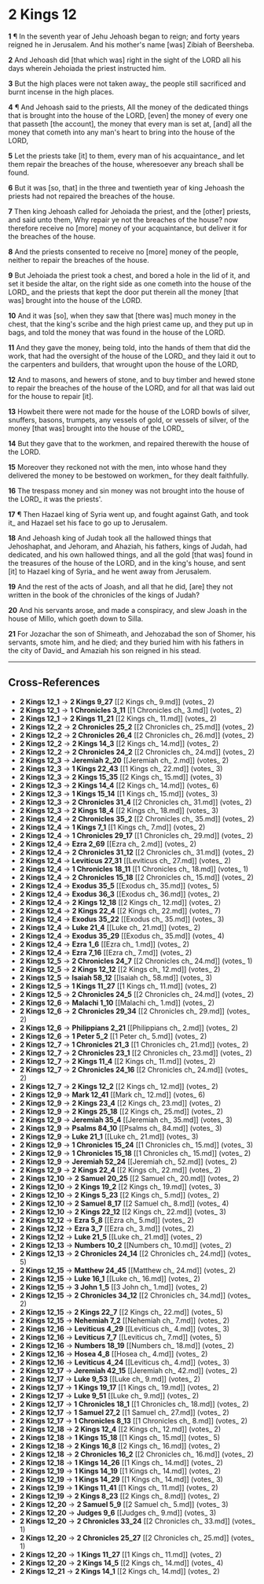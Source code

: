 # 2 Kings 12

**1** ¶ In the seventh year of Jehu Jehoash began to reign; and forty years reigned he in Jerusalem. And his mother's name [was] Zibiah of Beersheba.

**2** And Jehoash did [that which was] right in the sight of the LORD all his days wherein Jehoiada the priest instructed him.

**3** But the high places were not taken away_ the people still sacrificed and burnt incense in the high places.

**4** ¶ And Jehoash said to the priests, All the money of the dedicated things that is brought into the house of the LORD, [even] the money of every one that passeth [the account], the money that every man is set at, [and] all the money that cometh into any man's heart to bring into the house of the LORD,

**5** Let the priests take [it] to them, every man of his acquaintance_ and let them repair the breaches of the house, wheresoever any breach shall be found.

**6** But it was [so, that] in the three and twentieth year of king Jehoash the priests had not repaired the breaches of the house.

**7** Then king Jehoash called for Jehoiada the priest, and the [other] priests, and said unto them, Why repair ye not the breaches of the house? now therefore receive no [more] money of your acquaintance, but deliver it for the breaches of the house.

**8** And the priests consented to receive no [more] money of the people, neither to repair the breaches of the house.

**9** But Jehoiada the priest took a chest, and bored a hole in the lid of it, and set it beside the altar, on the right side as one cometh into the house of the LORD_ and the priests that kept the door put therein all the money [that was] brought into the house of the LORD.

**10** And it was [so], when they saw that [there was] much money in the chest, that the king's scribe and the high priest came up, and they put up in bags, and told the money that was found in the house of the LORD.

**11** And they gave the money, being told, into the hands of them that did the work, that had the oversight of the house of the LORD_ and they laid it out to the carpenters and builders, that wrought upon the house of the LORD,

**12** And to masons, and hewers of stone, and to buy timber and hewed stone to repair the breaches of the house of the LORD, and for all that was laid out for the house to repair [it].

**13** Howbeit there were not made for the house of the LORD bowls of silver, snuffers, basons, trumpets, any vessels of gold, or vessels of silver, of the money [that was] brought into the house of the LORD_

**14** But they gave that to the workmen, and repaired therewith the house of the LORD.

**15** Moreover they reckoned not with the men, into whose hand they delivered the money to be bestowed on workmen_ for they dealt faithfully.

**16** The trespass money and sin money was not brought into the house of the LORD_ it was the priests'.

**17** ¶ Then Hazael king of Syria went up, and fought against Gath, and took it_ and Hazael set his face to go up to Jerusalem.

**18** And Jehoash king of Judah took all the hallowed things that Jehoshaphat, and Jehoram, and Ahaziah, his fathers, kings of Judah, had dedicated, and his own hallowed things, and all the gold [that was] found in the treasures of the house of the LORD, and in the king's house, and sent [it] to Hazael king of Syria_ and he went away from Jerusalem.

**19** And the rest of the acts of Joash, and all that he did, [are] they not written in the book of the chronicles of the kings of Judah?

**20** And his servants arose, and made a conspiracy, and slew Joash in the house of Millo, which goeth down to Silla.

**21** For Jozachar the son of Shimeath, and Jehozabad the son of Shomer, his servants, smote him, and he died; and they buried him with his fathers in the city of David_ and Amaziah his son reigned in his stead.

---

## Cross-References

- **2 Kings 12_1** → **2 Kings 9_27** [[2 Kings ch_ 9.md]] (votes_ 2)
- **2 Kings 12_1** → **1 Chronicles 3_11** [[1 Chronicles ch_ 3.md]] (votes_ 2)
- **2 Kings 12_1** → **2 Kings 11_21** [[2 Kings ch_ 11.md]] (votes_ 2)
- **2 Kings 12_2** → **2 Chronicles 25_2** [[2 Chronicles ch_ 25.md]] (votes_ 2)
- **2 Kings 12_2** → **2 Chronicles 26_4** [[2 Chronicles ch_ 26.md]] (votes_ 2)
- **2 Kings 12_2** → **2 Kings 14_3** [[2 Kings ch_ 14.md]] (votes_ 2)
- **2 Kings 12_2** → **2 Chronicles 24_2** [[2 Chronicles ch_ 24.md]] (votes_ 2)
- **2 Kings 12_3** → **Jeremiah 2_20** [[Jeremiah ch_ 2.md]] (votes_ 2)
- **2 Kings 12_3** → **1 Kings 22_43** [[1 Kings ch_ 22.md]] (votes_ 3)
- **2 Kings 12_3** → **2 Kings 15_35** [[2 Kings ch_ 15.md]] (votes_ 3)
- **2 Kings 12_3** → **2 Kings 14_4** [[2 Kings ch_ 14.md]] (votes_ 6)
- **2 Kings 12_3** → **1 Kings 15_14** [[1 Kings ch_ 15.md]] (votes_ 3)
- **2 Kings 12_3** → **2 Chronicles 31_4** [[2 Chronicles ch_ 31.md]] (votes_ 2)
- **2 Kings 12_3** → **2 Kings 18_4** [[2 Kings ch_ 18.md]] (votes_ 3)
- **2 Kings 12_4** → **2 Chronicles 35_2** [[2 Chronicles ch_ 35.md]] (votes_ 2)
- **2 Kings 12_4** → **1 Kings 7_1** [[1 Kings ch_ 7.md]] (votes_ 2)
- **2 Kings 12_4** → **1 Chronicles 29_17** [[1 Chronicles ch_ 29.md]] (votes_ 2)
- **2 Kings 12_4** → **Ezra 2_69** [[Ezra ch_ 2.md]] (votes_ 2)
- **2 Kings 12_4** → **2 Chronicles 31_12** [[2 Chronicles ch_ 31.md]] (votes_ 2)
- **2 Kings 12_4** → **Leviticus 27_31** [[Leviticus ch_ 27.md]] (votes_ 2)
- **2 Kings 12_4** → **1 Chronicles 18_11** [[1 Chronicles ch_ 18.md]] (votes_ 1)
- **2 Kings 12_4** → **2 Chronicles 15_18** [[2 Chronicles ch_ 15.md]] (votes_ 2)
- **2 Kings 12_4** → **Exodus 35_5** [[Exodus ch_ 35.md]] (votes_ 5)
- **2 Kings 12_4** → **Exodus 36_3** [[Exodus ch_ 36.md]] (votes_ 2)
- **2 Kings 12_4** → **2 Kings 12_18** [[2 Kings ch_ 12.md]] (votes_ 2)
- **2 Kings 12_4** → **2 Kings 22_4** [[2 Kings ch_ 22.md]] (votes_ 7)
- **2 Kings 12_4** → **Exodus 35_22** [[Exodus ch_ 35.md]] (votes_ 3)
- **2 Kings 12_4** → **Luke 21_4** [[Luke ch_ 21.md]] (votes_ 2)
- **2 Kings 12_4** → **Exodus 35_29** [[Exodus ch_ 35.md]] (votes_ 4)
- **2 Kings 12_4** → **Ezra 1_6** [[Ezra ch_ 1.md]] (votes_ 2)
- **2 Kings 12_4** → **Ezra 7_16** [[Ezra ch_ 7.md]] (votes_ 2)
- **2 Kings 12_5** → **2 Chronicles 24_7** [[2 Chronicles ch_ 24.md]] (votes_ 1)
- **2 Kings 12_5** → **2 Kings 12_12** [[2 Kings ch_ 12.md]] (votes_ 2)
- **2 Kings 12_5** → **Isaiah 58_12** [[Isaiah ch_ 58.md]] (votes_ 3)
- **2 Kings 12_5** → **1 Kings 11_27** [[1 Kings ch_ 11.md]] (votes_ 2)
- **2 Kings 12_5** → **2 Chronicles 24_5** [[2 Chronicles ch_ 24.md]] (votes_ 2)
- **2 Kings 12_6** → **Malachi 1_10** [[Malachi ch_ 1.md]] (votes_ 2)
- **2 Kings 12_6** → **2 Chronicles 29_34** [[2 Chronicles ch_ 29.md]] (votes_ 2)
- **2 Kings 12_6** → **Philippians 2_21** [[Philippians ch_ 2.md]] (votes_ 2)
- **2 Kings 12_6** → **1 Peter 5_2** [[1 Peter ch_ 5.md]] (votes_ 2)
- **2 Kings 12_7** → **1 Chronicles 21_3** [[1 Chronicles ch_ 21.md]] (votes_ 2)
- **2 Kings 12_7** → **2 Chronicles 23_1** [[2 Chronicles ch_ 23.md]] (votes_ 2)
- **2 Kings 12_7** → **2 Kings 11_4** [[2 Kings ch_ 11.md]] (votes_ 2)
- **2 Kings 12_7** → **2 Chronicles 24_16** [[2 Chronicles ch_ 24.md]] (votes_ 2)
- **2 Kings 12_7** → **2 Kings 12_2** [[2 Kings ch_ 12.md]] (votes_ 2)
- **2 Kings 12_9** → **Mark 12_41** [[Mark ch_ 12.md]] (votes_ 6)
- **2 Kings 12_9** → **2 Kings 23_4** [[2 Kings ch_ 23.md]] (votes_ 2)
- **2 Kings 12_9** → **2 Kings 25_18** [[2 Kings ch_ 25.md]] (votes_ 2)
- **2 Kings 12_9** → **Jeremiah 35_4** [[Jeremiah ch_ 35.md]] (votes_ 3)
- **2 Kings 12_9** → **Psalms 84_10** [[Psalms ch_ 84.md]] (votes_ 3)
- **2 Kings 12_9** → **Luke 21_1** [[Luke ch_ 21.md]] (votes_ 3)
- **2 Kings 12_9** → **1 Chronicles 15_24** [[1 Chronicles ch_ 15.md]] (votes_ 3)
- **2 Kings 12_9** → **1 Chronicles 15_18** [[1 Chronicles ch_ 15.md]] (votes_ 2)
- **2 Kings 12_9** → **Jeremiah 52_24** [[Jeremiah ch_ 52.md]] (votes_ 2)
- **2 Kings 12_9** → **2 Kings 22_4** [[2 Kings ch_ 22.md]] (votes_ 2)
- **2 Kings 12_10** → **2 Samuel 20_25** [[2 Samuel ch_ 20.md]] (votes_ 2)
- **2 Kings 12_10** → **2 Kings 19_2** [[2 Kings ch_ 19.md]] (votes_ 3)
- **2 Kings 12_10** → **2 Kings 5_23** [[2 Kings ch_ 5.md]] (votes_ 2)
- **2 Kings 12_10** → **2 Samuel 8_17** [[2 Samuel ch_ 8.md]] (votes_ 4)
- **2 Kings 12_10** → **2 Kings 22_12** [[2 Kings ch_ 22.md]] (votes_ 3)
- **2 Kings 12_12** → **Ezra 5_8** [[Ezra ch_ 5.md]] (votes_ 2)
- **2 Kings 12_12** → **Ezra 3_7** [[Ezra ch_ 3.md]] (votes_ 2)
- **2 Kings 12_12** → **Luke 21_5** [[Luke ch_ 21.md]] (votes_ 2)
- **2 Kings 12_13** → **Numbers 10_2** [[Numbers ch_ 10.md]] (votes_ 2)
- **2 Kings 12_13** → **2 Chronicles 24_14** [[2 Chronicles ch_ 24.md]] (votes_ 5)
- **2 Kings 12_15** → **Matthew 24_45** [[Matthew ch_ 24.md]] (votes_ 2)
- **2 Kings 12_15** → **Luke 16_1** [[Luke ch_ 16.md]] (votes_ 2)
- **2 Kings 12_15** → **3 John 1_5** [[3 John ch_ 1.md]] (votes_ 2)
- **2 Kings 12_15** → **2 Chronicles 34_12** [[2 Chronicles ch_ 34.md]] (votes_ 2)
- **2 Kings 12_15** → **2 Kings 22_7** [[2 Kings ch_ 22.md]] (votes_ 5)
- **2 Kings 12_15** → **Nehemiah 7_2** [[Nehemiah ch_ 7.md]] (votes_ 2)
- **2 Kings 12_16** → **Leviticus 4_29** [[Leviticus ch_ 4.md]] (votes_ 3)
- **2 Kings 12_16** → **Leviticus 7_7** [[Leviticus ch_ 7.md]] (votes_ 5)
- **2 Kings 12_16** → **Numbers 18_19** [[Numbers ch_ 18.md]] (votes_ 2)
- **2 Kings 12_16** → **Hosea 4_8** [[Hosea ch_ 4.md]] (votes_ 2)
- **2 Kings 12_16** → **Leviticus 4_24** [[Leviticus ch_ 4.md]] (votes_ 3)
- **2 Kings 12_17** → **Jeremiah 42_15** [[Jeremiah ch_ 42.md]] (votes_ 2)
- **2 Kings 12_17** → **Luke 9_53** [[Luke ch_ 9.md]] (votes_ 2)
- **2 Kings 12_17** → **1 Kings 19_17** [[1 Kings ch_ 19.md]] (votes_ 2)
- **2 Kings 12_17** → **Luke 9_51** [[Luke ch_ 9.md]] (votes_ 2)
- **2 Kings 12_17** → **1 Chronicles 18_1** [[1 Chronicles ch_ 18.md]] (votes_ 2)
- **2 Kings 12_17** → **1 Samuel 27_2** [[1 Samuel ch_ 27.md]] (votes_ 2)
- **2 Kings 12_17** → **1 Chronicles 8_13** [[1 Chronicles ch_ 8.md]] (votes_ 2)
- **2 Kings 12_18** → **2 Kings 12_4** [[2 Kings ch_ 12.md]] (votes_ 2)
- **2 Kings 12_18** → **1 Kings 15_18** [[1 Kings ch_ 15.md]] (votes_ 5)
- **2 Kings 12_18** → **2 Kings 16_8** [[2 Kings ch_ 16.md]] (votes_ 2)
- **2 Kings 12_18** → **2 Chronicles 16_2** [[2 Chronicles ch_ 16.md]] (votes_ 2)
- **2 Kings 12_18** → **1 Kings 14_26** [[1 Kings ch_ 14.md]] (votes_ 2)
- **2 Kings 12_19** → **1 Kings 14_19** [[1 Kings ch_ 14.md]] (votes_ 2)
- **2 Kings 12_19** → **1 Kings 14_29** [[1 Kings ch_ 14.md]] (votes_ 3)
- **2 Kings 12_19** → **1 Kings 11_41** [[1 Kings ch_ 11.md]] (votes_ 2)
- **2 Kings 12_19** → **2 Kings 8_23** [[2 Kings ch_ 8.md]] (votes_ 2)
- **2 Kings 12_20** → **2 Samuel 5_9** [[2 Samuel ch_ 5.md]] (votes_ 3)
- **2 Kings 12_20** → **Judges 9_6** [[Judges ch_ 9.md]] (votes_ 3)
- **2 Kings 12_20** → **2 Chronicles 33_24** [[2 Chronicles ch_ 33.md]] (votes_ 1)
- **2 Kings 12_20** → **2 Chronicles 25_27** [[2 Chronicles ch_ 25.md]] (votes_ 1)
- **2 Kings 12_20** → **1 Kings 11_27** [[1 Kings ch_ 11.md]] (votes_ 2)
- **2 Kings 12_20** → **2 Kings 14_5** [[2 Kings ch_ 14.md]] (votes_ 4)
- **2 Kings 12_21** → **2 Kings 14_1** [[2 Kings ch_ 14.md]] (votes_ 2)
